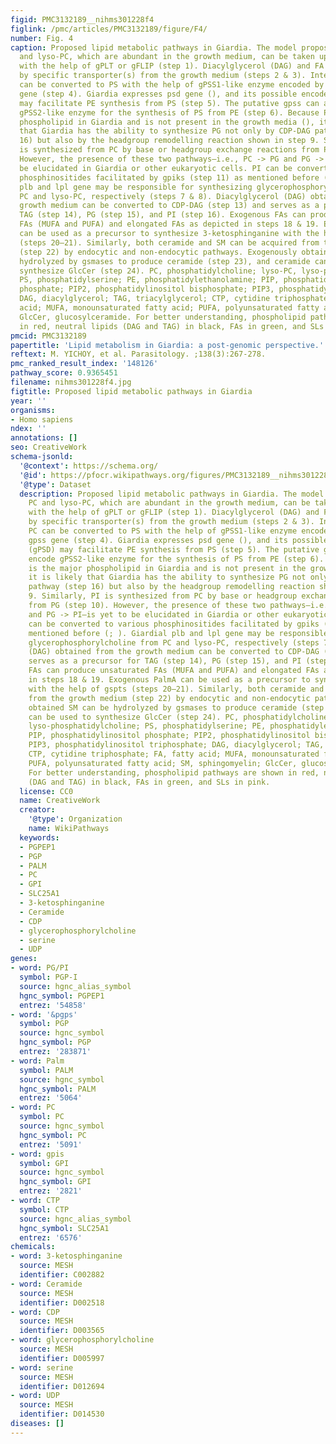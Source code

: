 ```yaml
---
figid: PMC3132189__nihms301228f4
figlink: /pmc/articles/PMC3132189/figure/F4/
number: Fig. 4
caption: Proposed lipid metabolic pathways in Giardia. The model proposes that PC
  and lyso-PC, which are abundant in the growth medium, can be taken up by Giardia
  with the help of gPLT or gFLIP (step 1). Diacylglycerol (DAG) and FA are internalised
  by specific transporter(s) from the growth medium (steps 2 & 3). Internalised PC
  can be converted to PS with the help of gPSS1-like enzyme encoded by putative gpss
  gene (step 4). Giardia expresses psd gene (), and its possible encoded product (gPSD)
  may facilitate PE synthesis from PS (step 5). The putative gpss can also encode
  gPSS2-like enzyme for the synthesis of PS from PE (step 6). Because PG is the major
  phospholipid in Giardia and is not present in the growth media (), it is likely
  that Giardia has the ability to synthesize PG not only by CDP-DAG pathway (step
  16) but also by the headgroup remodelling reaction shown in step 9. Similarly, PI
  is synthesized from PC by base or headgroup exchange reactions from PG (step 10).
  However, the presence of these two pathways—i.e., PC -> PG and PG -> PI—is yet to
  be elucidated in Giardia or other eukaryotic cells. PI can be converted to various
  phosphinositides facilitated by gpiks (step 11) as mentioned before (; ). Giardial
  plb and lpl gene may be responsible for synthesizing glycerophosphorylcholine from
  PC and lyso-PC, respectively (steps 7 & 8). Diacylglycerol (DAG) obtained from the
  growth medium can be converted to CDP-DAG (step 13) and serves as a precursor for
  TAG (step 14), PG (step 15), and PI (step 16). Exogenous FAs can produce unsaturated
  FAs (MUFA and PUFA) and elongated FAs as depicted in steps 18 & 19. Exogenous PalmA
  can be used as a precursor to synthesize 3-ketosphinganine with the help of gspts
  (steps 20–21). Similarly, both ceramide and SM can be acquired from the growth medium
  (step 22) by endocytic and non-endocytic pathways. Exogenously obtained SM can be
  hydrolyzed by gsmases to produce ceramide (step 23), and ceramide can be used to
  synthesize GlcCer (step 24). PC, phosphatidylcholine; lyso-PC, lyso-phosphatidylcholine;
  PS, phosphatidylserine; PE, phosphatidylethanolamine; PIP, phosphatidylinositol
  phosphate; PIP2, phosphatidylinositol bisphosphate; PIP3, phosphatidylinositol triphosphate;
  DAG, diacylglycerol; TAG, triacylglycerol; CTP, cytidine triphosphate; FA, fatty
  acid; MUFA, monounsaturated fatty acid; PUFA, polyunsaturated fatty acid; SM, sphingomyelin;
  GlcCer, glucosylceramide. For better understanding, phospholipid pathways are shown
  in red, neutral lipids (DAG and TAG) in black, FAs in green, and SLs in pink.
pmcid: PMC3132189
papertitle: 'Lipid metabolism in Giardia: a post-genomic perspective.'
reftext: M. YICHOY, et al. Parasitology. ;138(3):267-278.
pmc_ranked_result_index: '148126'
pathway_score: 0.9365451
filename: nihms301228f4.jpg
figtitle: Proposed lipid metabolic pathways in Giardia
year: ''
organisms:
- Homo sapiens
ndex: ''
annotations: []
seo: CreativeWork
schema-jsonld:
  '@context': https://schema.org/
  '@id': https://pfocr.wikipathways.org/figures/PMC3132189__nihms301228f4.html
  '@type': Dataset
  description: Proposed lipid metabolic pathways in Giardia. The model proposes that
    PC and lyso-PC, which are abundant in the growth medium, can be taken up by Giardia
    with the help of gPLT or gFLIP (step 1). Diacylglycerol (DAG) and FA are internalised
    by specific transporter(s) from the growth medium (steps 2 & 3). Internalised
    PC can be converted to PS with the help of gPSS1-like enzyme encoded by putative
    gpss gene (step 4). Giardia expresses psd gene (), and its possible encoded product
    (gPSD) may facilitate PE synthesis from PS (step 5). The putative gpss can also
    encode gPSS2-like enzyme for the synthesis of PS from PE (step 6). Because PG
    is the major phospholipid in Giardia and is not present in the growth media (),
    it is likely that Giardia has the ability to synthesize PG not only by CDP-DAG
    pathway (step 16) but also by the headgroup remodelling reaction shown in step
    9. Similarly, PI is synthesized from PC by base or headgroup exchange reactions
    from PG (step 10). However, the presence of these two pathways—i.e., PC -> PG
    and PG -> PI—is yet to be elucidated in Giardia or other eukaryotic cells. PI
    can be converted to various phosphinositides facilitated by gpiks (step 11) as
    mentioned before (; ). Giardial plb and lpl gene may be responsible for synthesizing
    glycerophosphorylcholine from PC and lyso-PC, respectively (steps 7 & 8). Diacylglycerol
    (DAG) obtained from the growth medium can be converted to CDP-DAG (step 13) and
    serves as a precursor for TAG (step 14), PG (step 15), and PI (step 16). Exogenous
    FAs can produce unsaturated FAs (MUFA and PUFA) and elongated FAs as depicted
    in steps 18 & 19. Exogenous PalmA can be used as a precursor to synthesize 3-ketosphinganine
    with the help of gspts (steps 20–21). Similarly, both ceramide and SM can be acquired
    from the growth medium (step 22) by endocytic and non-endocytic pathways. Exogenously
    obtained SM can be hydrolyzed by gsmases to produce ceramide (step 23), and ceramide
    can be used to synthesize GlcCer (step 24). PC, phosphatidylcholine; lyso-PC,
    lyso-phosphatidylcholine; PS, phosphatidylserine; PE, phosphatidylethanolamine;
    PIP, phosphatidylinositol phosphate; PIP2, phosphatidylinositol bisphosphate;
    PIP3, phosphatidylinositol triphosphate; DAG, diacylglycerol; TAG, triacylglycerol;
    CTP, cytidine triphosphate; FA, fatty acid; MUFA, monounsaturated fatty acid;
    PUFA, polyunsaturated fatty acid; SM, sphingomyelin; GlcCer, glucosylceramide.
    For better understanding, phospholipid pathways are shown in red, neutral lipids
    (DAG and TAG) in black, FAs in green, and SLs in pink.
  license: CC0
  name: CreativeWork
  creator:
    '@type': Organization
    name: WikiPathways
  keywords:
  - PGPEP1
  - PGP
  - PALM
  - PC
  - GPI
  - SLC25A1
  - 3-ketosphinganine
  - Ceramide
  - CDP
  - glycerophosphorylcholine
  - serine
  - UDP
genes:
- word: PG/PI
  symbol: PGP-I
  source: hgnc_alias_symbol
  hgnc_symbol: PGPEP1
  entrez: '54858'
- word: '&pgps'
  symbol: PGP
  source: hgnc_symbol
  hgnc_symbol: PGP
  entrez: '283871'
- word: Palm
  symbol: PALM
  source: hgnc_symbol
  hgnc_symbol: PALM
  entrez: '5064'
- word: PC
  symbol: PC
  source: hgnc_symbol
  hgnc_symbol: PC
  entrez: '5091'
- word: gpis
  symbol: GPI
  source: hgnc_symbol
  hgnc_symbol: GPI
  entrez: '2821'
- word: CTP
  symbol: CTP
  source: hgnc_alias_symbol
  hgnc_symbol: SLC25A1
  entrez: '6576'
chemicals:
- word: 3-ketosphinganine
  source: MESH
  identifier: C002882
- word: Ceramide
  source: MESH
  identifier: D002518
- word: CDP
  source: MESH
  identifier: D003565
- word: glycerophosphorylcholine
  source: MESH
  identifier: D005997
- word: serine
  source: MESH
  identifier: D012694
- word: UDP
  source: MESH
  identifier: D014530
diseases: []
---
```

